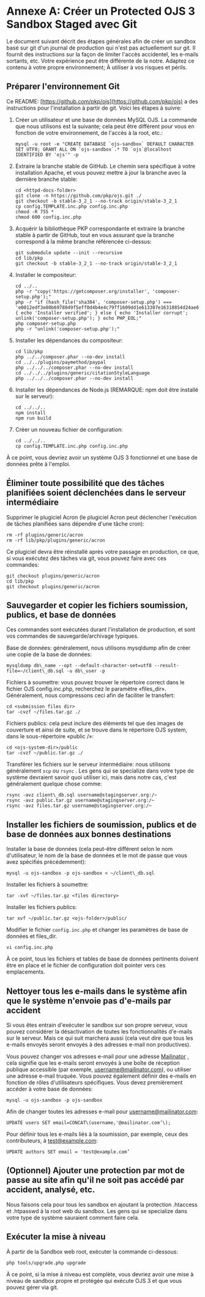 # Annexe A: Créer un Protected OJS 3 Sandbox Staged avec Git

Le document suivant décrit des étapes générales afin de créer un sandbox basé sur git d'un journal de production qui n'est pas actuellement sur git. Il fournit des instructions sur la façon de limiter l'accès accidentel, les e-mails sortants, etc. Votre expérience peut être différente de la notre. Adaptez ce contenu à votre propre environnement; À utiliser à vos risques et périls.

## Préparer l'environnement Git

Ce README: [https://github.com/pkp/ojs](https://github.com/pkp/ojs) a des instructions pour l'installation à partir de git. Voici les étapes à suivre:

1. Créer un utilisateur et une base de données MySQL OJS. La commande que nous utilisons est la suivante; cela peut être différent pour vous en fonction de votre environnement, de l'accès à la root, etc.:

    ```
    mysql -u root -e "CREATE DATABASE `ojs-sandbox` DEFAULT CHARACTER SET UTF8; GRANT ALL ON `ojs-sandbox`.* TO `ojs`@localhost IDENTIFIED BY 'ojs'" -p
    ```

2. Extraire la branche stable de GitHub. Le chemin sera spécifique à votre installation Apache, et vous pouvez mettre à jour la branche avec la dernière branche stable:

    ```
    cd <httpd-docs-folder>
    git clone -n https://github.com/pkp/ojs.git ./
    git checkout -b stable-3_2_1 --no-track origin/stable-3_2_1
    cp config.TEMPLATE.inc.php config.inc.php
    chmod -R 755 *
    chmod 600 config.inc.php
    ```

3. Acquérir la bibliothèque PKP correspondante et extraire la branche stable à partir de GitHub, tout en vous assurant que la branche correspond à la même branche référencée ci-dessus:

    ```
    git submodule update --init --recursive
    cd lib/pkp
    git checkout -b stable-3_2_1 --no-track origin/stable-3_2_1
    ```

4. Installer le compositeur:

    ```
    cd ../..
    php -r "copy('https://getcomposer.org/installer', 'composer-setup.php');"
    php -r "if (hash_file('sha384', 'composer-setup.php') === 'e0012edf3e80b6978849f5eff0d4b4e4c79ff1609dd1e613307e16318854d24ae64f26d17af3ef0bf7cfb710ca74755a') { echo 'Installer verified'; } else { echo 'Installer corrupt'; unlink('composer-setup.php'); } echo PHP_EOL;"
    php composer-setup.php
    php -r "unlink('composer-setup.php');"
    ```

5. Installer les dépendances du compositeur:

    ```
    cd lib/pkp
    php ../../composer.phar --no-dev install
    cd ../../plugins/paymethod/paypal
    php ../../../composer.phar --no-dev install
    cd ../../../plugins/generic/citationStyleLanguage
    php ../../../composer.phar --no-dev install
    ```

6. Installer les dépendances de Node.js (REMARQUE: npm doit être installé sur le serveur):

    ```
    cd ../../..
    npm install
    npm run build
    ```

7. Créer un nouveau fichier de configuration:

    ```
    cd ../../..
    cp config.TEMPLATE.inc.php config.inc.php
    ```

À ce point, vous devriez avoir un système OJS 3 fonctionnel et une base de données prête à l'emploi.

## **Éliminer toute possibilité que des tâches planifiées soient déclenchées dans le serveur intermédiaire**

Supprimer le plugiciel Acron (le plugiciel Acron peut déclencher l'exécution de tâches planifiées sans dépendre d'une tâche cron):

```
rm -rf plugins/generic/acron
rm -rf lib/pkp/plugins/generic/acron
```

Ce plugiciel devra être réinstallé après votre passage en production, ce que, si vous exécutez des tâches via git, vous pouvez faire avec ces commandes:

```
git checkout plugins/generic/acron
cd lib/pkp
git checkout plugins/generic/acron
```

## Sauvegarder et copier les fichiers soumission, publics, et base de données

Ces commandes sont exécutées durant l'installation de production, et sont vos commandes de sauvegarde/archivage typiques.

Base de données: généralement, nous utilisons mysqldump afin de créer une copie de la base de données:

```
mysqldump db\_name --opt --default-character-set=utf8 --result-file=~/client\_db.sql -u db\_user -p
```

Fichiers à soumettre: vous pouvez trouver le répertoire correct dans le fichier OJS config.inc.php, recherchez le paramètre «files_dir». Généralement, nous compressons ceci afin de faciliter le transfert:

```
cd <submission files dir>
tar -cvzf ~/files.tar.gz ./
```

Fichiers publics: cela peut inclure des éléments tel que des images de couverture et ainsi de suite, et se trouve dans le répertoire OJS system, dans le sous-répertoire «public /»:

```
cd <ojs-system-dir>/public
tar -cvzf ~/public.tar.gz ./
```

Transférer les fichiers sur le serveur intermédiaire: nous utilisons généralement `scp` ou `rsync` . Les gens qui se specialize dans votre type de système devraient savoir quoi utiliser ici, mais dans notre cas, c'est généralement quelque chose comme:

```
rsync -avz client\_db.sql username@stagingserver.org:/~
rsync -avz public.tar.gz username@stagingserver.org:/~
rsync -avz files.tar.gz username@stagingserver.org:/~
```

## Installer les fichiers de soumission, publics et de base de données aux bonnes destinations

Installer la base de données (cela peut-être différent selon le nom d'utilisateur, le nom de la base de données et le mot de passe que vous avez spécifiés précédemment):

```
mysql -u ojs-sandbox -p ojs-sandbox < ~/client\_db.sql
```

Installer les fichiers à soumettre:

```
tar -xvf ~/files.tar.gz <files directory>
```

Installer les fichiers publics:

```
tar xvf ~/public.tar.gz <ojs-folder>/public/
```

Modifier le fichier `config.inc.php` et changer les paramètres de base de données et files_dir.

```
vi config.inc.php
```

À ce point, tous les fichiers et tables de base de données pertinents doivent être en place et le fichier de configuration doit pointer vers ces emplacements.

## Nettoyer tous les e-mails dans le système afin que le système n'envoie pas d'e-mails par accident

Si vous êtes entrain d'exécuter le sandbox sur son propre serveur, vous pouvez considérer la désactivation de toutes les fonctionnalités d'e-mails sur le serveur. Mais ce qui suit marchera aussi (cela veut dire que tous les e-mails envoyés seront envoyés à des adresses e-mail non productives).

Vous pouvez changer vos adresses e-mail pour une adresse [Mailinator](https://www.mailinator.com/) , cela signifie que les e-mails seront envoyés à une boîte de réception publique accessible (par exemple, username@mailinator.com), ou utiliser une adresse e-mail truquée. Vous pouvez également définir des e-mails en fonction de rôles d'utilisateurs spécifiques. Vous devez premièrement accéder à votre base de données:

```
mysql -u ojs-sandbox -p ojs-sandbox
```

Afin de changer toutes les adresses e-mail pour username@mailinator.com:

```
UPDATE users SET email=CONCAT\(username,'@mailinator.com’\);
```

Pour définir tous les e-mails liés à la soumission, par exemple, ceux des contributeurs, à test@example.com:

```
UPDATE authors SET email = 'test@example.com’
```

## (Optionnel) Ajouter une protection par mot de passe au site afin qu'il ne soit pas accédé par accident, analysé, etc.

Nous faisons cela pour tous les sandbox en ajoutant la protection .htaccess et .htpasswd à la root web du sandbox. Les gens qui se specialize dans votre type de système sauraient comment faire cela.

## Exécuter la mise à niveau

À partir de la Sandbox web root, exécuter la commande ci-dessous:

```
php tools/upgrade.php upgrade
```

À ce point, si la mise à niveau est complète, vous devriez avoir une mise à niveau de sandbox propre et protégée qui exécute OJS 3 et que vous pouvez gérer via git.
